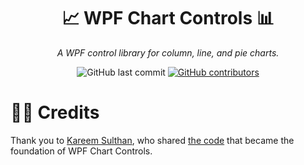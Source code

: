 <h1 align="center">
    📈 WPF Chart Controls 📊
</h1>

<p align="center">
    <i>A WPF control library for column, line, and pie charts.</i>
</p>

<p align="center">
    <img alt="GitHub last commit" src="https://img.shields.io/github/last-commit/jmheartley/wpf-chart-controls?color=blue">
    <a href="https://github.com/JMHeartley/WPF-Chart-Controls/graphs/contributors">
        <img alt="GitHub contributors" src="https://img.shields.io/github/contributors/jmheartley/wpf-chart-controls?color=green">
    </a>
</p>

# 💪🏾 Credits
Thank you to [Kareem Sulthan](https://github.com/kareemsulthan07), who shared [the code](https://github.com/kareemsulthan07/Charts) that became the foundation of WPF Chart Controls.
